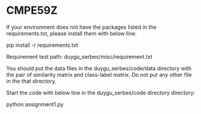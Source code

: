 # CMPE59Z

If your environment does not have the packages listed in the requirements.txt, please install them with below line:

pip install -r requirements.txt

Requirement test path: duygu_serbes/misc/requirement.txt

You should put the data files in the duygu_serbes/code/data directory with the pair of similarity matrix and class-label matrix. Do not put any other file in the that directory. 

Start the code with below line in the duygu_serbes/code directory directory:

python assignment1.py
